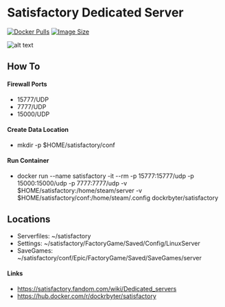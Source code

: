 # Satisfactory Dedicated Server
[![Docker Pulls](https://img.shields.io/docker/pulls/dockrbyter/satisfactory.svg)](https://hub.docker.com/r/dockrbyter/satisfactory)
[![Image Size](https://img.shields.io/docker/pulls/dockrbyter/satisfactory.svg)](https://hub.docker.com/r/dockrbyter/satisfactory)

![alt text](https://img2.storyblok.com/fit-in/0x300/filters:format(png)/f/110098/5405x1416/10decfbcac/hero-logo.png)

## How To
#### Firewall Ports
 - 15777/UDP
 - 7777/UDP
 - 15000/UDP
 
#### Create Data Location
 - mkdir -p $HOME/satisfactory/conf

#### Run Container
  - docker run --name satisfactory -it --rm -p 15777:15777/udp -p 15000:15000/udp -p 7777:7777/udp -v $HOME/satisfactory:/home/steam/server -v $HOME/satisfactory/conf:/home/steam/.config dockrbyter/satisfactory

## Locations
 - Serverfiles: ~/satisfactory
 - Settings: ~/satisfactory/FactoryGame/Saved/Config/LinuxServer
 - SaveGames: ~/satisfactory/conf/Epic/FactoryGame/Saved/SaveGames/server

#### Links
 - https://satisfactory.fandom.com/wiki/Dedicated_servers
 - https://hub.docker.com/r/dockrbyter/satisfactory
